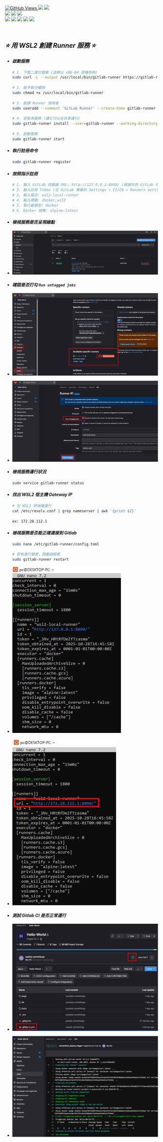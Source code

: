 <a href='https://github.com/Junwu0615/Airflow-End-To-End-Dev'><img alt='GitHub Views' src='https://views.whatilearened.today/views/github/Junwu0615/Airflow-End-To-End-Dev.svg'>
[![](https://img.shields.io/badge/Operating_System-Windows_10-blue.svg?style=plastic)](https://www.microsoft.com/zh-tw/software-download/windows10) 
[![](https://img.shields.io/badge/Project-Apache_Airflow-blue.svg?style=plastic)](https://github.com/Junwu0615/Airflow-End-To-End-Dev) <br>
[![](https://img.shields.io/badge/Technology-Python-yellow.svg?style=plastic)](https://github.com/Junwu0615/Airflow-End-To-End-Dev)
[![](https://img.shields.io/badge/Technology-Airflow-yellow.svg?style=plastic)](https://github.com/Junwu0615/Airflow-End-To-End-Dev)
[![](https://img.shields.io/badge/Technology-Docker-yellow.svg?style=plastic)](https://github.com/Junwu0615/Airflow-End-To-End-Dev) <br>
[![](https://img.shields.io/badge/Technology-GitLab-yellow.svg?style=plastic)](https://github.com/Junwu0615/Airflow-End-To-End-Dev)
[![](https://img.shields.io/badge/Technology-Jenkins-yellow.svg?style=plastic)](https://github.com/Junwu0615/Airflow-End-To-End-Dev)
[![](https://img.shields.io/badge/Technology-Grafana-yellow.svg?style=plastic)](https://github.com/Junwu0615/Airflow-End-To-End-Dev)
[![](https://img.shields.io/badge/Technology-Loki-yellow.svg?style=plastic)](https://github.com/Junwu0615/Airflow-End-To-End-Dev)
[![](https://img.shields.io/badge/Technology-ELK-yellow.svg?style=plastic)](https://github.com/Junwu0615/Airflow-End-To-End-Dev) <br>

<br>

## *⭐ 用 WSL2 創建 Runner 服務 ⭐*
- #### *啟動服務*
  ```bash
  # 1. 下載二進位檔案 (這裡以 x86-64 架構為例)
  sudo curl -L --output /usr/local/bin/gitlab-runner https://gitlab-runner-downloads.s3.amazonaws.com/latest/binaries/gitlab-runner-linux-amd64

  # 2. 賦予執行權限
  sudo chmod +x /usr/local/bin/gitlab-runner
  
  # 3. 創建 Runner 使用者
  sudo useradd --comment 'GitLab Runner' --create-home gitlab-runner --shell /bin/bash
  
  # 4. 安裝為服務 (讓它可以在背景運行)
  sudo gitlab-runner install --user=gitlab-runner --working-directory=/home/gitlab-runner
  
  # 5. 啟動服務
  sudo gitlab-runner start
  ```
  
- #### *執行註冊命令*
  ```bash
  sudo gitlab-runner register
  ```

- #### *按照指示註冊*
  ```bash
  # 1. 輸入 GitLab 伺服器 URL: http://127.0.0.1:8090/ (根據你的 GitLab 伺服器地址進行修改)
  # 2. 輸入註冊 Token (在 GitLab 專案的 Settings > CI/CD > Runners settings 中找到)
  # 3. 輸入描述: wsl2-local-runner
  # 4. 輸入標籤: docker,wsl2
  # 5. 執行器類型: docker
  # 6. Docker 映像: alpine:latest
  ```

- #### *檢視服務是否呈現綠點*
- ![PNG](../sample/gitlab_runner_0.PNG)

- #### *確認是否打勾 `Run untagged jobs`*
- ![PNG](../sample/gitlab_runner_3.PNG)
- ![PNG](../sample/gitlab_runner_4.PNG)

- #### *檢視服務運行狀況*
  ```bash
  sudo service gitlab-runner status
  ```

- #### *找出 WSL2 宿主機 Gateway IP*
  ```bash
  # 在 WSL2 終端機運行
  cat /etc/resolv.conf | grep nameserver | awk '{print $2}'
  
  ex: 172.28.112.1
  ```
  
- #### *檢視服務是否能正確連接到 Gitlab*
  ```bash
  sudo nano /etc/gitlab-runner/config.toml
  
  # 若有進行變更，請重啟服務
  sudo gitlab-runner restart
  ```
- ![PNG](../sample/gitlab_runner_1.PNG)
- ![PNG](../sample/gitlab_runner_2.PNG)

- #### *測試 Gitlab CI 是否正常運行*
- ![PNG](../sample/gitlab_runner_5.PNG)
- ![PNG](../sample/gitlab_runner_6.PNG)